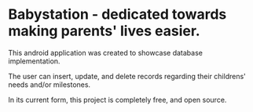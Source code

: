 # Babystation - dedicated towards making parents' lives easier.

This android application was created to showcase database implementation.

The user can insert, update, and delete records regarding their childrens' needs and/or milestones.

In its current form, this project is completely free, and open source.
